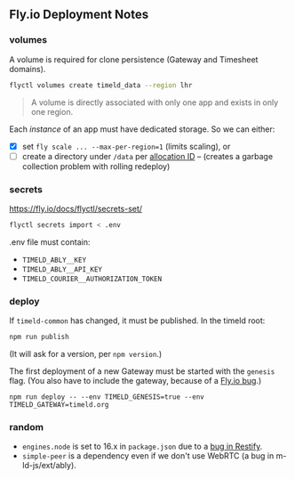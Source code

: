 ## Fly.io Deployment Notes

### volumes

A volume is required for clone persistence (Gateway and Timesheet domains).

```bash
flyctl volumes create timeld_data --region lhr
```

> A volume is directly associated with only one app and exists in only one region.

Each _instance_ of an app must have dedicated storage. So we can either:
- [x] set `fly scale ... --max-per-region=1` (limits scaling), or
- [ ] create a directory under `/data` per [allocation ID](https://fly.io/docs/reference/runtime-environment/#fly_alloc_id) – (creates a garbage collection problem with rolling redeploy)

### secrets

https://fly.io/docs/flyctl/secrets-set/

```bash
flyctl secrets import < .env
```

.env file must contain:
- `TIMELD_ABLY__KEY`
- `TIMELD_ABLY__API_KEY`
- `TIMELD_COURIER__AUTHORIZATION_TOKEN`


### deploy

If `timeld-common` has changed, it must be published. In the timeld root:

```bash
npm run publish
```
(It will ask for a version, per `npm version`.)

The first deployment of a new Gateway must be started with the `genesis` flag. (You also have to include the gateway, because of a [Fly.io bug](https://github.com/superfly/flyctl/issues/560).)

```
npm run deploy -- --env TIMELD_GENESIS=true --env TIMELD_GATEWAY=timeld.org
```

### random

- `engines.node` is set to 16.x in `package.json` due to a [bug in Restify](https://github.com/restify/node-restify/issues/1888).
- `simple-peer` is a dependency even if we don't use WebRTC (a bug in m-ld-js/ext/ably).
